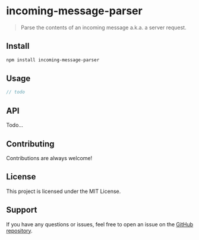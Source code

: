 # incoming-message-parser

> Parse the contents of an incoming message a.k.a. a server request.

## Install

```sh
npm install incoming-message-parser
```

## Usage

```ts
// todo
```

## API

Todo...

## Contributing

Contributions are always welcome!

## License

This project is licensed under the MIT License.

## Support

If you have any questions or issues, feel free to open an issue on the [GitHub repository](https://github.com/jackrobertscott/incoming-message-parser).